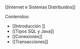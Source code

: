 [[Internet e Sistemas Distribuidos]]

Contenidos:
+ [[Introducción ]]
+ [[Tipos SQL y Java]]
+ [[Conexiones]]
+ [[Transacciones]]
